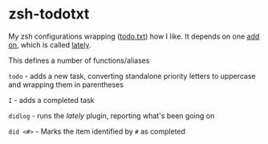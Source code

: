 # zsh-todotxt
My zsh configurations wrapping ([todo.txt](https://github.com/todotxt/todo.txt-cli)) how I like. It depends on one [add on](https://github.com/todotxt/todo.txt-cli/wiki/Todo.sh-Add-on-Directory), which is called [lately](https://github.com/todotxt/todo.txt-cli/wiki/Todo.sh-Add-on-Directory#lately-report-of-recently-completed-tasks).

This defines a number of functions/aliases

`todo` - adds a new task, converting standalone priority letters to uppercase and wrapping them in parentheses

`I` - adds a completed task

`didlog` - runs the _lately_ plugin, reporting what's been going on

`did <#>` - Marks the item identified by `#` as completed
